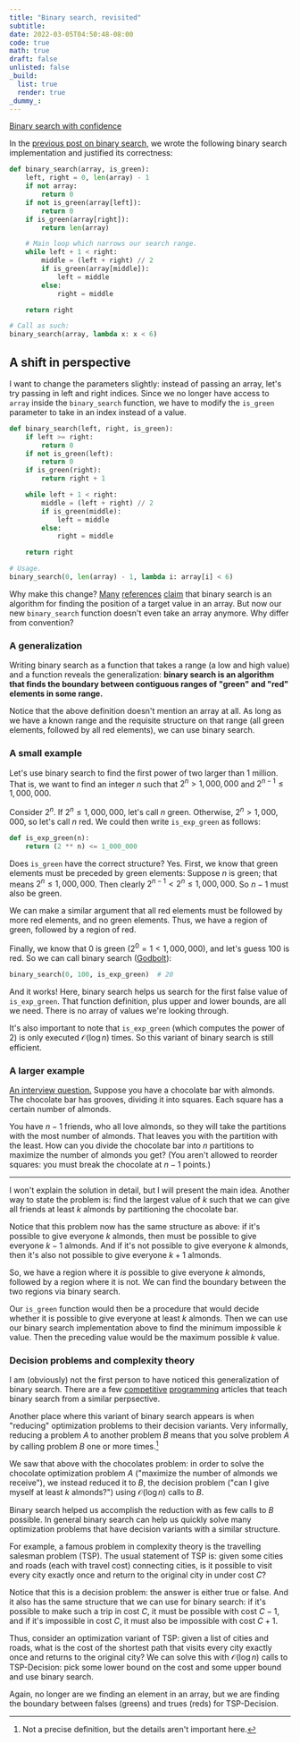 ```yaml
---
title: "Binary search, revisited"
subtitle:
date: 2022-03-05T04:50:48-08:00
code: true
math: true
draft: false
unlisted: false
_build:
  list: true
  render: true
_dummy_:
---
```


<div class="prev-container">
<div class="prev">

[Binary search with confidence](/posts/binary-search-with-confidence)

</div>
</div>

In the [previous post on binary search,](/posts/binary-search-with-confidence)
we wrote the following binary search implementation and justified its
correctness:

```python
def binary_search(array, is_green):
    left, right = 0, len(array) - 1
    if not array:
        return 0
    if not is_green(array[left]):
        return 0
    if is_green(array[right]):
        return len(array)

    # Main loop which narrows our search range.
    while left + 1 < right:
        middle = (left + right) // 2
        if is_green(array[middle]):
            left = middle
        else:
            right = middle

    return right

# Call as such:
binary_search(array, lambda x: x < 6)
```

## A shift in perspective

I want to change the parameters slightly: instead of passing an array, let's
try passing in left and right indices. Since we no longer have access to
`array` inside the `binary_search` function, we have to modify the `is_green`
parameter to take in an index instead of a value.

```python
def binary_search(left, right, is_green):
    if left >= right:
        return 0
    if not is_green(left):
        return 0
    if is_green(right):
        return right + 1

    while left + 1 < right:
        middle = (left + right) // 2
        if is_green(middle):
            left = middle
        else:
            right = middle

    return right

# Usage.
binary_search(0, len(array) - 1, lambda i: array[i] < 6)
```

Why make this change?
[Many](https://en.wikipedia.org/w/index.php?title=Binary_search_algorithm&oldid=1074688665#:~:text=is%20a%20search%20algorithm%20that%20finds%20the%20position%20of%20a%20target%20value%20within%20a%20sorted%20array.)
[references](https://www.khanacademy.org/computing/computer-science/algorithms/binary-search/a/binary-search#:~:text=Binary%20search%20is%20an%20efficient%20algorithm%20for%20finding%20an%20item%20from%20a%20sorted%20list%20of%20items.) <!-- Archive: https://archive.ph/uNvU4 -->
[claim](https://www.programiz.com/dsa/binary-search#:~:text=Binary%20Search%20is%20a%20searching%20algorithm%20for%20finding%20an%20element%27s%20position%20in%20a%20sorted%20array.)
that binary search is an algorithm for finding the position of a target value
in an array. But now our new `binary_search` function doesn't even take an
array anymore. Why differ from convention?

### A generalization

Writing binary search as a function that takes a range (a low and high value)
and a function reveals the generalization: **binary search is an algorithm that
finds the boundary between contiguous ranges of "green" and "red" elements in
some range.**

Notice that the above definition doesn't mention an array at all. As long as we
have a known range and the requisite structure on that range (all green
elements, followed by all red elements), we can use binary search.

### A small example

Let's use binary search to find the first power of two larger than 1 million.
That is, we want to find an integer $n$ such that $2^{n} \gt 1{,}000{,}000$
and $2^{n-1} \le 1{,}000{,}000$.

Consider $2^n$. If $2^n \le 1{,}000{,}000$, let's call $n$ green. Otherwise,
$2^n \gt 1{,}000{,}000$, so let's call $n$ red. We could then write
`is_exp_green` as follows:

```python {linenos=false}
def is_exp_green(n):
    return (2 ** n) <= 1_000_000
```

Does `is_green` have the correct structure? Yes. First, we know that green
elements must be preceded by green elements: Suppose $n$ is green; that means
$2^{n} \le 1{,}000{,}000$. Then clearly $2^{n-1} \lt 2^{n} \le 1{,}000{,}000$.
So $n-1$ must also be green.

We can make a similar argument that all red elements must be followed by more
red elements, and no green elements. Thus, we have a region of green, followed
by a region of red.

Finally, we know that 0 is green ($2^0 = 1 \lt 1{,}000{,}000$), and let's guess
100 is red. So we can call binary search
([Godbolt](https://godbolt.org/z/5r1vrKnjn)):

```python {linenos=false}
binary_search(0, 100, is_exp_green)  # 20
```

And it works! Here, binary search helps us search for the first false value of
`is_exp_green`. That function definition, plus upper and lower bounds, are all
we need. There is no array of values we're looking through.

It's also important to note that `is_exp_green` (which computes the power of 2)
is only executed $\mathcal{O}(\log{n})$ times. So this variant of binary search
is still efficient.

### A larger example

[An interview
question.](https://leetcode.com/discuss/interview-question/350800/Google-or-Onsite-or-Chocolate-Sweetness)
Suppose you have a chocolate bar with almonds. The chocolate bar has grooves,
dividing it into squares. Each square has a certain number of almonds.

You have $n-1$ friends, who all love almonds, so they will take the partitions
with the most number of almonds. That leaves you with the partition with the
least. How can you divide the chocolate bar into $n$ partitions to maximize the
number of almonds you get? (You aren't allowed to reorder squares: you must
break the chocolate at $n-1$ points.)


---


I won't explain the solution in detail, but I will present the main idea.
Another way to state the problem is: find the largest value of $k$ such that we
can give all friends at least $k$ almonds by partitioning the chocolate bar.

Notice that this problem now has the same structure as above: if it's possible
to give everyone $k$ almonds, then must be possible to give everyone $k-1$
almonds. And if it's not possible to give everyone $k$ almonds, then it's also
not possible to give everyone $k+1$ almonds.

So, we have a region where it *is* possible to give everyone $k$ almonds,
followed by a region where it is not. We can find the boundary between the two
regions via binary search.

Our `is_green` function would then be a procedure that would decide whether it
is possible to give everyone at least $k$ almonds. Then we can use our binary
search implementation above to find the minimum impossible $k$ value. Then
the preceding value would be the maximum possible $k$ value.

### Decision problems and complexity theory

I am (obviously) not the first person to have noticed this generalization of
binary search. There are a few
[competitive](https://usaco.guide/silver/binary-search?lang=cpp)
[programming](https://www.topcoder.com/thrive/articles/Binary%20Search)
articles that teach binary search from a similar perpsective.

Another place where this variant of binary search appears is when "reducing"
optimization problems to their decision variants. Very informally, reducing a
problem $A$ to another problem $B$ means that you solve problem $A$ by calling
problem $B$ one or more times.[^1]

[^1]: Not a precise definition, but the details aren't important here.

We saw that above with the chocolates problem: in order to solve the chocolate
optimization problem $A$ ("maximize the number of almonds we receive"), we
instead reduced it to $B$, the decision problem ("can I give myself at least
$k$ almonds?") using $\mathcal{O}(\log{n})$ calls to $B$.

Binary search helped us accomplish the reduction with as few calls to $B$
possible. In general binary search can help us quickly solve many optimization
problems that have decision variants with a similar structure.

For example, a famous problem in complexity theory is the travelling salesman
problem (TSP). The usual statement of TSP is: given some cities and roads (each
with travel cost) connecting cities, is it possible to visit every city exactly
once and return to the original city in under cost $C$?

Notice that this is a decision problem: the answer is either true or false. And
it also has the same structure that we can use for binary search: if it's
possible to make such a trip in cost $C$, it must be possible with cost $C-1$,
and if it's impossible in cost $C$, it must also be impossible with cost $C+1$.

Thus, consider an optimization variant of TSP: given a list of cities and
roads, what is the cost of the shortest path that visits every city exactly
once and returns to the original city? We can solve this with
$\mathcal{O}(\log{n})$ calls to TSP-Decision: pick some lower bound on the
cost and some upper bound and use binary search.

Again, no longer are we finding an element in an array, but we are finding the
boundary between falses (greens) and trues (reds) for TSP-Decision.
